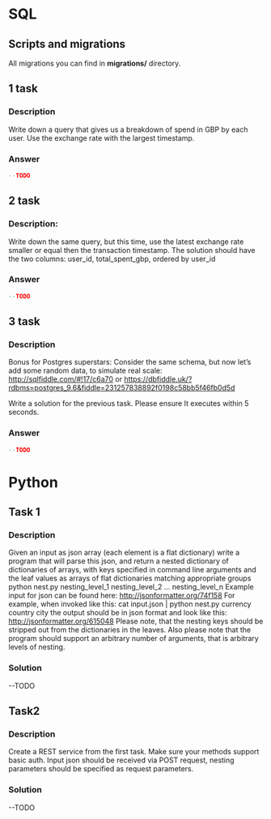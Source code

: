 # SQL
## Scripts and migrations
All migrations you can find in **migrations/** directory.

## 1 task
### Description
Write down a query that gives us a breakdown of spend in GBP by each user. Use the exchange rate with the largest timestamp. 

### Answer
```sql
--TODO
```

## 2 task
### Description:
Write down the same query, but this time, use the latest exchange rate smaller or equal then the transaction timestamp. The solution should have the two columns: user_id, total_spent_gbp, ordered by user_id

### Answer
```sql
--TODO
```

## 3 task
### Description
Bonus for Postgres superstars: Consider the same schema, but now let’s add some random data, to simulate real scale: http://sqlfiddle.com/#!17/c6a70 or https://dbfiddle.uk/?rdbms=postgres_9.6&fiddle=231257838892f0198c58bb5f46fb0d5d 

Write a solution for the previous task. Please ensure It executes within 5 seconds. 

### Answer
```sql
--TODO
```

# Python
## Task 1
### Description
Given an input as json array (each element is a flat dictionary) write a program that will parse this json, and return a nested dictionary of dictionaries of arrays, with keys specified in command line arguments and the leaf values as arrays of flat dictionaries matching appropriate groups
python nest.py nesting_level_1 nesting_level_2 … nesting_level_n
Example input for json can be found here:  http://jsonformatter.org/74f158
For example, when invoked like this:
cat input.json | python nest.py currency country city
the output should be in json format and look like this: http://jsonformatter.org/615048
Please note, that the nesting keys should be stripped out from the dictionaries in the leaves.
Also please note that the program should support an arbitrary number of arguments, that is arbitrary levels of nesting.

### Solution
--TODO

## Task2
### Description
Create a REST service from the first task. Make sure your methods support basic auth. Input json should be received via POST request, nesting parameters should be specified as request parameters.

### Solution
--TODO